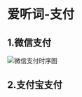 # 爱听词-支付







## 1.微信支付



![微信支付时序图](V:\VSCode\English\JiZhiTingCi\docs\微信支付时序图.png)





## 2.支付宝支付






